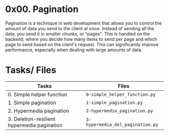 # 0x00. Pagination

Pagination is a technique in web development that allows you to control the amount of data you send to the client at once. Instead of sending all the data, you send it in smaller chunks, or "pages". This is handled on the backend, where you decide how many items to send per page and which page to send based on the client's request. This can significantly improve performance, especially when dealing with large amounts of data.


# Tasks/ Files

|    Tasks       |     Files                     |
|----------------|-------------------------------|
|0. Simple helper function|``0-simple_helper_function.py``|
|1. Simple pagination|`1-simple_pagination.py`|
|2. Hypermedia pagination|`2-hypermedia_pagination.py`|
|3. Deletion-resilient hypermedia pagination|`3-hypermedia_del_pagination.py`|




